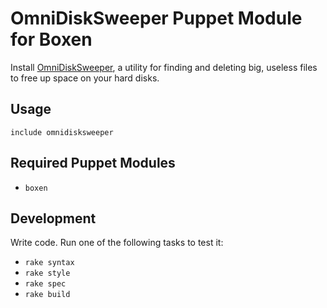 # OmniDiskSweeper Puppet Module for Boxen

Install [OmniDiskSweeper](http://www.omnigroup.com/products/omnidisksweeper/), a utility for finding and deleting big, useless files to free up space on your hard disks.

## Usage

```puppet
include omnidisksweeper
```

## Required Puppet Modules

* `boxen`

## Development

Write code. Run one of the following tasks to test it:
* `rake syntax`
* `rake style`
* `rake spec`
* `rake build`
